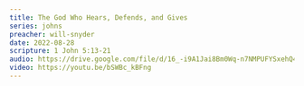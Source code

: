 ```yaml
---
title: The God Who Hears, Defends, and Gives
series: johns
preacher: will-snyder
date: 2022-08-28
scripture: 1 John 5:13-21
audio: https://drive.google.com/file/d/16_-i9A1Jai8Bm0Wq-n7NMPUFYSxehQ4Q/view
video: https://youtu.be/bSWBc_kBFng
---
```

